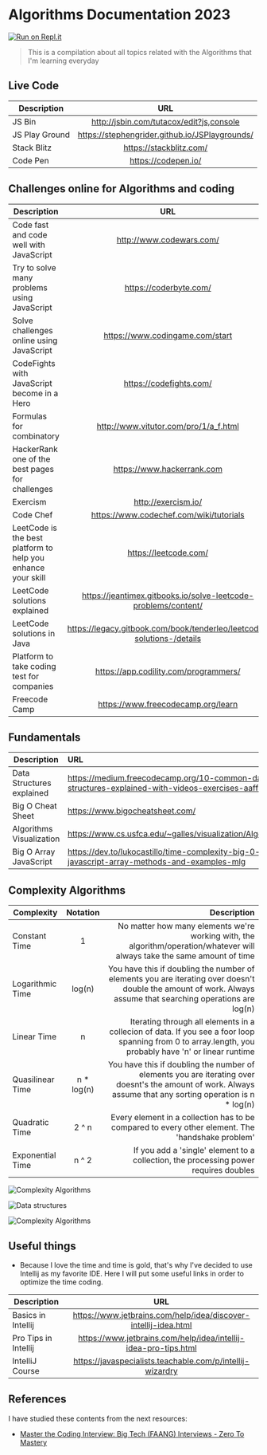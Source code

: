 # Algorithms Documentation 2023

[![Run on Repl.it](https://repl.it/badge/github/codesandtags/algorithms-documentation)](https://repl.it/github/codesandtags/algorithms-documentation)

> This is a compilation about all topics related with the Algorithms that I'm learning everyday

## Live Code

| Description    |                      URL                       |
| -------------- | :--------------------------------------------: |
| JS Bin         |    http://jsbin.com/tutacox/edit?js,console    |
| JS Play Ground | https://stephengrider.github.io/JSPlaygrounds/ |
| Stack Blitz    |            https://stackblitz.com/             |
| Code Pen       |              https://codepen.io/               |

## Challenges online for Algorithms and coding

| Description                                                  |                                  URL                                  |
| ------------------------------------------------------------ | :-------------------------------------------------------------------: |
| Code fast and code well with JavaScript                      |                       http://www.codewars.com/                        |
| Try to solve many problems using JavaScript                  |                        https://coderbyte.com/                         |
| Solve challenges online using JavaScript                     |                    https://www.codingame.com/start                    |
| CodeFights with JavaScript become in a Hero                  |                        https://codefights.com/                        |
| Formulas for combinatory                                     |                 http://www.vitutor.com/pro/1/a_f.html                 |
| HackerRank one of the best pages for challenges              |                      https://www.hackerrank.com                       |
| Exercism                                                     |                          http://exercism.io/                          |
| Code Chef                                                    |                https://www.codechef.com/wiki/tutorials                |
| LeetCode is the best platform to help you enhance your skill |                         https://leetcode.com/                         |
| LeetCode solutions explained                                 |    https://jeantimex.gitbooks.io/solve-leetcode-problems/content/     |
| LeetCode solutions in Java                                   | https://legacy.gitbook.com/book/tenderleo/leetcode-solutions-/details |
| Platform to take coding test for companies                   |                 https://app.codility.com/programmers/                 |
| Freecode Camp                                                |                  https://www.freecodecamp.org/learn                   |

## Fundamentals

| Description               | URL                                                                                                    |
| ------------------------- | :----------------------------------------------------------------------------------------------------- |
| Data Structures explained | https://medium.freecodecamp.org/10-common-data-structures-explained-with-videos-exercises-aaff6c06fb2b |
| Big O Cheat Sheet         | https://www.bigocheatsheet.com/                                                                        |
| Algorithms Visualization  | https://www.cs.usfca.edu/~galles/visualization/Algorithms.html                                         |
| Big O Array JavaScript    | https://dev.to/lukocastillo/time-complexity-big-0-for-javascript-array-methods-and-examples-mlg        |

## Complexity Algorithms

| Complexity       |  Notation   |                                                                                                                                                   Description |
| ---------------- | :---------: | ------------------------------------------------------------------------------------------------------------------------------------------------------------: |
| Constant Time    |      1      |                                     No matter how many elements we're working with, the algorithm/operation/whatever will always take the same amount of time |
| Logarithmic Time |   log(n)    | You have this if doubling the number of elements you are iterating over doesn't double the amount of work. Always assume that searching operations are log(n) |
| Linear Time      |      n      |        Iterating through all elements in a collecion of data. If you see a foor loop spanning from 0 to array.length, you probably have 'n' or linear runtime |
| Quasilinear Time | n \* log(n) |  You have this if doubling the number of elements you are iterating over doesnt's the amount of work. Always assume that any sorting operation is n \* log(n) |
| Quadratic Time   |    2 ^ n    |                                                              Every element in a collection has to be compared to every other element. The 'handshake problem' |
| Exponential Time |    n ^ 2    |                                                                          If you add a 'single' element to a collection, the processing power requires doubles |

![Complexity Algorithms](https://images.squarespace-cdn.com/content/v1/5acbdd3a25bf024c12f4c8b4/1599000012698-NJEGM0BCGG5ZKGIWC1GU/Big%2BO%2BNotation%2BSummary%2B%281%29.jpg)

![Data structures](https://miro.medium.com/max/1017/1*cQ78W0R0qxaSgYLosfYMxg.png)

![Complexity Algorithms](https://he-s3.s3.amazonaws.com/media/uploads/c950295.png)

## Useful things

-  Because I love the time and time is gold, that's why I've decided to use Intellij as my favorite IDE. Here I will put some useful links in order to optimize the time coding.

| Description          |                               URL                               |
| -------------------- | :-------------------------------------------------------------: |
| Basics in Intellij   | https://www.jetbrains.com/help/idea/discover-intellij-idea.html |
| Pro Tips in Intellij | https://www.jetbrains.com/help/idea/intellij-idea-pro-tips.html |
| IntelliJ Course      |    https://javaspecialists.teachable.com/p/intellij-wizardry    |

## References

I have studied these contents from the next resources:

-  [Master the Coding Interview: Big Tech (FAANG) Interviews - Zero To Mastery](https://zerotomastery.io/courses/faang-interview-prep/)

